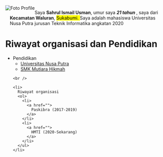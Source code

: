 <!DOCTYPE html>
<html lang="en">
<head>
  <meta charset="UTF-8">
  <meta http-equiv="X-UA-Compatible" content="IE=edge">
  <meta name="viewport" content="width=device-width, initial-scale=1.0">
  <title>Document</title>
</head>

<body>

  <img style="float:left;" src="https://drive.google.com/file/d/11Dcnqorg9rcj5MDdfdBD1UGrSGFyIr8V/view?usp=drivesdk" alt="Foto Profile">

  <p style="margin-left: 1em;"> Saya <b>Sahrul Ismail Usman</b>, umur saya <em> <b> 21 tahun </b></em>, saya dari
  <b>Kecamatan Waluran</b>, <mark>Sukabumi. </mark>Saya adalah mahasiswa Universitas Nusa Putra jurusan Teknik Informatika angkatan 2020</p>

  <h1 style="clear:both;">Riwayat organisasi dan Pendidikan</h1>


  <ul>
    <li>
      Pendidikan
      <ul>
        <li>
          <a href="">
            Universitas Nusa Putra
          </a>
        </li>
        <li>
          <a href="">
            SMK Mutiara Hikmah
          </a>
        </li>
      </ul>
    </li>

    <br />
    
    <li>
      Riwayat organisasi
      <ol>
        <li>
          <a href="">
            Paskibra (2017-2019)
          </a>
        </li>
        <li>
          <a href="">
            HMTI (2020-Sekarang)
          </a>
        </li>
      </ul>
    </li>
  </ul>

  


</body>

</html>
